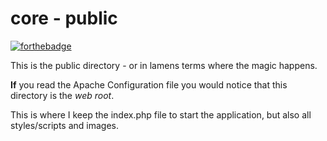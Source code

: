 # core - public
[![forthebadge](http://forthebadge.com/images/badges/fuck-it-ship-it.svg)](http://forthebadge.com)

This is the public directory - or in lamens terms where the magic happens.

**If** you read the Apache Configuration file you would notice that this directory is the *web root*. 

This is where I keep the index.php file to start the application, but also all styles/scripts and images.